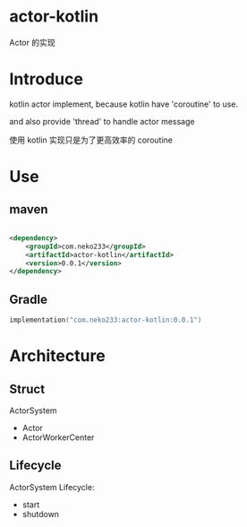 # actor-kotlin

Actor 的实现

# Introduce

kotlin actor implement, because kotlin have 'coroutine' to use.

and also provide 'thread' to handle actor message

使用 kotlin 实现只是为了更高效率的 coroutine

# Use

## maven

```xml

<dependency>
    <groupId>com.neko233</groupId>
    <artifactId>actor-kotlin</artifactId>
    <version>0.0.1</version>
</dependency>
```

## Gradle

```kotlin
implementation("com.neko233:actor-kotlin:0.0.1")
```

# Architecture

## Struct

ActorSystem

- Actor
- ActorWorkerCenter

## Lifecycle

ActorSystem Lifecycle:

- start
- shutdown